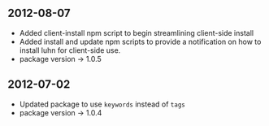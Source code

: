## 2012-08-07 ##
- Added client-install npm script to begin streamlining client-side install
- Added install and update npm scripts to provide a notification on how to install luhn for client-side use.
- package version -> 1.0.5

## 2012-07-02 ##
- Updated package to use `keywords` instead of `tags`
- package version -> 1.0.4